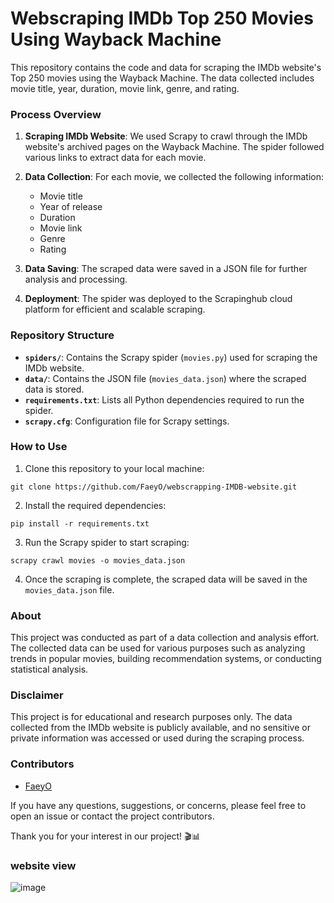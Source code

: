 # Webscraping IMDb Top 250 Movies Using Wayback Machine

This repository contains the code and data for scraping the IMDb website's Top 250 movies using the Wayback Machine. The data collected includes movie title, year, duration, movie link, genre, and rating.

### Process Overview

1. **Scraping IMDb Website**: We used Scrapy to crawl through the IMDb website's archived pages on the Wayback Machine. The spider followed various links to extract data for each movie.

2. **Data Collection**: For each movie, we collected the following information:
   - Movie title
   - Year of release
   - Duration
   - Movie link
   - Genre
   - Rating

3. **Data Saving**: The scraped data were saved in a JSON file for further analysis and processing.

4. **Deployment**: The spider was deployed to the Scrapinghub cloud platform for efficient and scalable scraping.

### Repository Structure

- **`spiders/`**: Contains the Scrapy spider (`movies.py`) used for scraping the IMDb website.
- **`data/`**: Contains the JSON file (`movies_data.json`) where the scraped data is stored.
- **`requirements.txt`**: Lists all Python dependencies required to run the spider.
- **`scrapy.cfg`**: Configuration file for Scrapy settings.

### How to Use

1. Clone this repository to your local machine:

```
git clone https://github.com/FaeyO/webscrapping-IMDB-website.git
```

2. Install the required dependencies:

```
pip install -r requirements.txt
```

3. Run the Scrapy spider to start scraping:

```
scrapy crawl movies -o movies_data.json
```

4. Once the scraping is complete, the scraped data will be saved in the `movies_data.json` file.

### About

This project was conducted as part of a data collection and analysis effort. The collected data can be used for various purposes such as analyzing trends in popular movies, building recommendation systems, or conducting statistical analysis.

### Disclaimer

This project is for educational and research purposes only. The data collected from the IMDb website is publicly available, and no sensitive or private information was accessed or used during the scraping process.

### Contributors

- [FaeyO](https://github.com/FaeyO)

If you have any questions, suggestions, or concerns, please feel free to open an issue or contact the project contributors.

Thank you for your interest in our project! 🎬📊

### website view

![image](https://github.com/FaeyO/webscrapping-IMDB-website/assets/118575325/e1282133-0b91-43a4-bdc4-7b439ca91258)
